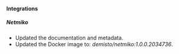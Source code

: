 
#### Integrations

##### Netmiko

- Updated the documentation and metadata. 
- Updated the Docker image to: *demisto/netmiko:1.0.0.2034736*.

